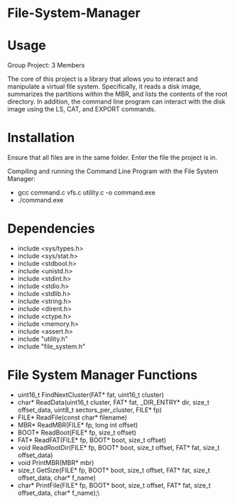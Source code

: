 # File-System-Manager

# Usage
Group Project: 3 Members

The core of this project is a library that allows you to interact and manipulate a virtual file system. Specifically, it reads a disk image, summarizes the partitions within the MBR, and lists the contents of the root directory. In addition, the command line program can interact with the disk image using the LS, CAT, and EXPORT commands.

# Installation
Ensure that all files are in the same folder. Enter the file the project is in.  

Compiling and running the Command Line Program with the File System Manager:
- gcc command.c vfs.c utility.c -o command.exe
- ./command.exe

# Dependencies
- include <sys/types.h>
- include <sys/stat.h>
- include <stdbool.h>
- include <unistd.h>
- include <stdint.h>
- include <stdio.h>
- include <stdlib.h>
- include <string.h>
- include <dirent.h>
- include <ctype.h>
- include <memory.h>
- include <assert.h>
- include "utility.h"
- include "file_system.h"

# File System Manager Functions
- uint16_t FindNextCluster(FAT* fat, uint16_t cluster)
- char* ReadData(uint16_t cluster, FAT* fat, _DIR_ENTRY* dir, size_t offset_data, uint8_t sectors_per_cluster, FILE* fp)
- FILE* ReadFile(const char* filename)
- MBR* ReadMBR(FILE* fp, long int offset)
- BOOT* ReadBoot(FILE* fp, size_t offset)
- FAT* ReadFAT(FILE* fp, BOOT* boot, size_t offset)
- void ReadRootDir(FILE* fp, BOOT* boot, size_t offset, FAT* fat, size_t offset_data)
- void PrintMBR(MBR* mbr)
- size_t GetSize(FILE* fp, BOOT* boot, size_t offset, FAT* fat, size_t offset_data, char* f_name)
- char* PrintFile(FILE* fp, BOOT* boot, size_t offset, FAT* fat, size_t offset_data, char* f_name);\
